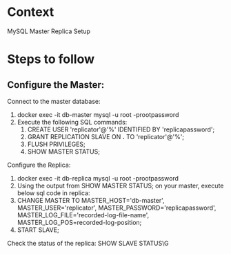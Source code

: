 # Context
MySQL Master Replica Setup

# Steps to follow

## Configure the Master:
Connect to the master database:

1. docker exec -it db-master mysql -u root -prootpassword
2. Execute the following SQL commands:
   1. CREATE USER 'replicator'@'%' IDENTIFIED BY 'replicapassword';
   2. GRANT REPLICATION SLAVE ON **.** TO 'replicator'@'%';
   3. FLUSH PRIVILEGES;
   4. SHOW MASTER STATUS;

Configure the Replica:
1. docker exec -it db-replica mysql -u root -prootpassword
2. Using the output from SHOW MASTER STATUS; on your master, execute below sql code in replica:
3. CHANGE MASTER TO
   MASTER_HOST='db-master',
   MASTER_USER='replicator',
   MASTER_PASSWORD='replicapassword',
   MASTER_LOG_FILE='recorded-log-file-name',
   MASTER_LOG_POS=recorded-log-position;
4. START SLAVE;

Check the status of the replica:
SHOW SLAVE STATUS\G
